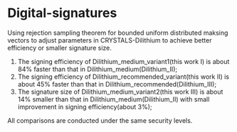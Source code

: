 # Digital-signatures
Using rejection sampling theorem for bounded uniform distributed maksing vectors to adjust parameters in CRYSTALS-Dilithium to achieve better efficiency or smaller signature size. 

1. The signing efficiency of Dilithium_medium_variant1(this work I) is about 84% faster than that in Dilithium_medium(Dilithium_II);
2. The signing efficiency of Dilithium_recommended_variant(this work II) is about 45% faster than that in Dilithium_recommended(Dilithium_III);
3. The signature size of Dilithium_medium_variant2(this work III) is about 14% smaller than that in Dilithium_medium(Dilithium_II) with small improvement in signing efficiency(about 3%);

All comparisons are conducted under the same security levels.
